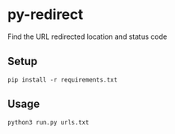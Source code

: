 # py-redirect

Find the URL redirected location and status code

## Setup

```
pip install -r requirements.txt
```

## Usage

```
python3 run.py urls.txt
```
